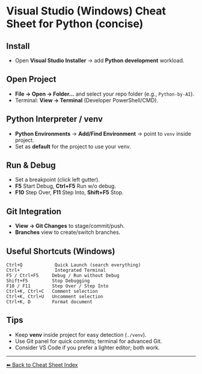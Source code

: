 # Visual Studio (Windows) Cheat Sheet for Python (concise)

## Install
- Open **Visual Studio Installer** → add **Python development** workload.

## Open Project
- **File → Open → Folder...** and select your repo folder (e.g., `Python-by-AI`).
- Terminal: **View → Terminal** (Developer PowerShell/CMD).

## Python Interpreter / venv
- **Python Environments** → **Add/Find Environment** → point to `venv` inside project.
- Set as **default** for the project to use your venv.

## Run & Debug
- Set a breakpoint (click left gutter).
- **F5** Start Debug, **Ctrl+F5** Run w/o debug.
- **F10** Step Over, **F11** Step Into, **Shift+F5** Stop.

## Git Integration
- **View → Git Changes** to stage/commit/push.
- **Branches** view to create/switch branches.

## Useful Shortcuts (Windows)
```
Ctrl+Q            Quick Launch (search everything)
Ctrl+`            Integrated Terminal
F5 / Ctrl+F5     Debug / Run without Debug
Shift+F5         Stop Debugging
F10 / F11        Step Over / Step Into
Ctrl+K, Ctrl+C   Comment selection
Ctrl+K, Ctrl+U   Uncomment selection
Ctrl+K, D        Format document
```

## Tips
- Keep **venv** inside project for easy detection (`./venv`).
- Use Git panel for quick commits; terminal for advanced Git.
- Consider VS Code if you prefer a lighter editor; both work.


---
[⬅ Back to Cheat Sheet Index](CHEATSHEET_INDEX.md)

